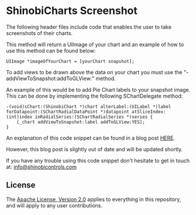 ShinobiCharts Screenshot
===============

The following header files include code that enables the user to take screenshots of their charts.

This method will return a UIImage of your chart and an example of how to use this method can be found below:

	UIImage *imageOfYourChart = [yourChart snapshot];
	
To add views to be drawn above the data on your chart you must use the "-addViewToSnapshot:addToGLView:" method.

An example of this would be to add Pie Chart labels to your snapshot image. This can be done by implementing the following SChartDelegate method:

	-(void)sChart:(ShinobiChart *)chart alterLabel:(UILabel *)label forDatapoint:(SChartRadialDataPoint *)datapoint atSliceIndex:(int)index inRadialSeries:(SChartRadialSeries *)series {
    	[_chart addViewToSnapshot:label addToGLView:YES];
	}

An explanation of this code snippet can be found in a blog post [HERE](http://www.shinobicontrols.com/blog/posts/2012/03/26/taking-a-shinobichart-screenshot-from-your-app/). 

However, this blog post is slightly out of date and will be updated shortly.

If you have any trouble using this code snippet don't hesitate to get in touch at: info@shinobicontrols.com

License
-------

The [Apache License, Version 2.0](license.txt) applies to everything in this repository, and will apply to any user contributions.